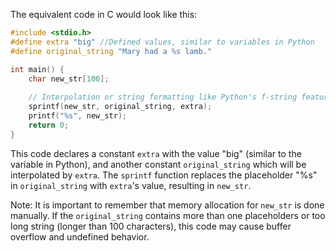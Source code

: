  The equivalent code in C would look like this:

```c
#include <stdio.h>
#define extra "big" //Defined values, similar to variables in Python
#define original_string "Mary had a %s lamb."

int main() {
    char new_str[100]; 
    
    // Interpolation or string formatting like Python's f-string feature
    sprintf(new_str, original_string, extra);
    printf("%s", new_str);
    return 0;
}
```

This code declares a constant `extra` with the value "big" (similar to the variable in Python), and another constant `original_string` which will be interpolated by `extra`. The `sprintf` function replaces the placeholder "%s" in `original_string` with `extra`'s value, resulting in `new_str`.

Note: It is important to remember that memory allocation for `new_str` is done manually. If the `original_string` contains more than one placeholders or too long string (longer than 100 characters), this code may cause buffer overflow and undefined behavior.
